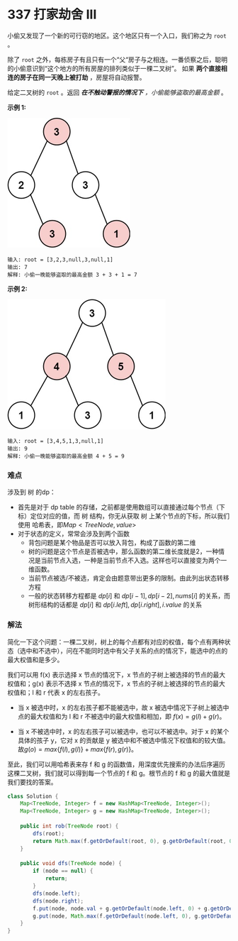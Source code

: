 # 337 打家劫舍 III

小偷又发现了一个新的可行窃的地区。这个地区只有一个入口，我们称之为 `root` 。

除了 `root` 之外，每栋房子有且只有一个“父“房子与之相连。一番侦察之后，聪明的小偷意识到“这个地方的所有房屋的排列类似于一棵二叉树”。 如果 **两个直接相连的房子在同一天晚上被打劫** ，房屋将自动报警。

给定二叉树的 `root` 。返回 ***在不触动警报的情况下** ，小偷能够盗取的最高金额* 。

 

**示例 1:**

![img](https://raw.githubusercontent.com/Quinlan7/pic_cloud/main/img/202403071017157.jpeg)

```
输入: root = [3,2,3,null,3,null,1]
输出: 7 
解释: 小偷一晚能够盗取的最高金额 3 + 3 + 1 = 7
```

**示例 2:**

![img](https://raw.githubusercontent.com/Quinlan7/pic_cloud/main/img/202403071018052.jpeg)

```
输入: root = [3,4,5,1,3,null,1]
输出: 9
解释: 小偷一晚能够盗取的最高金额 4 + 5 = 9
```

 

### 难点

涉及到 树 的dp：

+ 首先是对于 dp table 的存储，之前都是使用数组可以直接通过每个节点（下标）定位对应的值，而 树 结构，你无从获取 树 上某个节点的下标，所以我们使用 哈希表，即$Map<TreeNode,value>$
+ 对于状态的定义，常常会涉及到两个函数
  + 背包问题是某个物品是否可以放入背包，构成了函数的第二维
  + 树的问题是这个节点是否被选中，那么函数的第二维长度就是2，一种情况是当前节点入选，一种是当前节点不入选。这样也可以直接变为两个一维函数。
  + 当前节点被选/不被选，肯定会由题意带出更多的限制。由此列出状态转移方程
  + 一般的状态转移方程都是 $dp[i]$ 和 $dp[i-1],dp[i-2],nums[i]$ 的关系，而树形结构的话都是 $dp[i]$ 和 $dp[i.left],dp[i.right],i.value$ 的关系

### 解法

简化一下这个问题：一棵二叉树，树上的每个点都有对应的权值，每个点有两种状态（选中和不选中），问在不能同时选中有父子关系的点的情况下，能选中的点的最大权值和是多少。

我们可以用 f(x) 表示选择 x 节点的情况下，x 节点的子树上被选择的节点的最大权值和；g(x) 表示不选择 x 节点的情况下，x 节点的子树上被选择的节点的最大权值和；l 和 r 代表 x 的左右孩子。

+ 当 x 被选中时，x 的左右孩子都不能被选中，故 x 被选中情况下子树上被选中点的最大权值和为 l 和 r 不被选中的最大权值和相加，即 $f(x)=g(l)+g(r)$。

+ 当 x 不被选中时，x 的左右孩子可以被选中，也可以不被选中。对于 x 的某个具体的孩子 y，它对 x 的贡献是 y 被选中和不被选中情况下权值和的较大值。故$g(o)=max⁡\{f(l),g(l)\}+max\{f(r),g(r)\}$。

至此，我们可以用哈希表来存 f 和 g 的函数值，用深度优先搜索的办法后序遍历这棵二叉树，我们就可以得到每一个节点的 f 和 g。根节点的 f 和 g 的最大值就是我们要找的答案。

```java
class Solution {
    Map<TreeNode, Integer> f = new HashMap<TreeNode, Integer>();
    Map<TreeNode, Integer> g = new HashMap<TreeNode, Integer>();

    public int rob(TreeNode root) {
        dfs(root);
        return Math.max(f.getOrDefault(root, 0), g.getOrDefault(root, 0));
    }

    public void dfs(TreeNode node) {
        if (node == null) {
            return;
        }
        dfs(node.left);
        dfs(node.right);
        f.put(node, node.val + g.getOrDefault(node.left, 0) + g.getOrDefault(node.right, 0));
        g.put(node, Math.max(f.getOrDefault(node.left, 0), g.getOrDefault(node.left, 0)) + Math.max(f.getOrDefault(node.right, 0), g.getOrDefault(node.right, 0)));
    }
}
```

